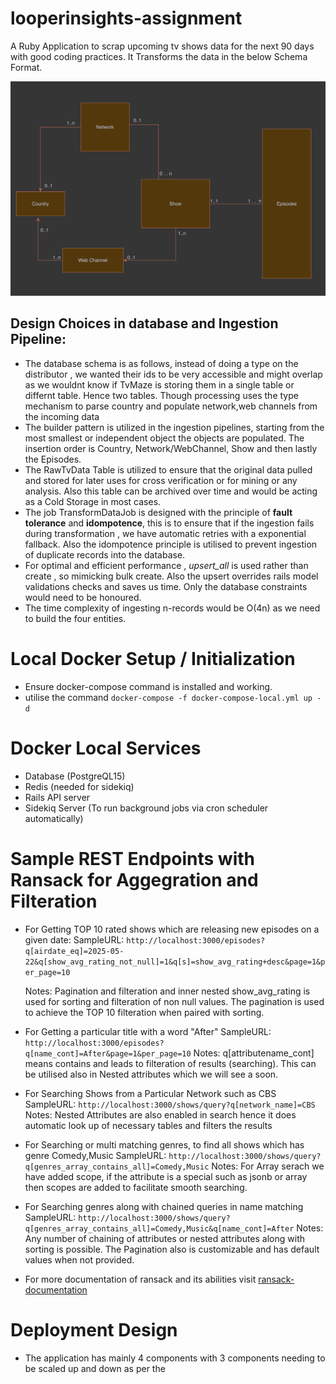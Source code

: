 # looperinsights-assignment
A Ruby Application to scrap upcoming tv shows data for the next 90 days with good coding practices. It Transforms the data in the below Schema Format.

![alt text](image.png)

## Design Choices in database and Ingestion Pipeline:

- The database schema is as follows, instead of doing a type on the distributor , we wanted their ids to be very accessible and might overlap as we wouldnt know if TvMaze is storing them in a single table or differnt table. Hence two tables. Though processing uses the type mechanism to parse country and populate network,web channels from the incoming data
- The builder pattern is utilized in the ingestion pipelines, starting from the most smallest or independent object the objects are populated. The insertion order is Country, Network/WebChannel, Show and then lastly the Episodes.
- The RawTvData Table is utilized to ensure that the original data pulled and stored for later uses for cross verification or for mining or any analysis. Also this table can be archived over time and would be acting as a Cold Storage in most cases.
- The job TransformDataJob is designed with the principle of **fault tolerance** and **idompotence**, this is to ensure that if the ingestion fails during transformation , we have automatic retries with a exponential fallback. Also the idompotence principle is utilised to prevent ingestion of duplicate records into the database.
- For optimal and efficient performance , *upsert_all* is used rather than create , so mimicking bulk create. Also the upsert overrides rails model validations checks and saves us time. Only the database constraints would need to be honoured.
- The time complexity of ingesting n-records would be O(4n) as we need to build the four entities.


# Local Docker Setup / Initialization
- Ensure docker-compose command is installed and working.
- utilise the command ``` docker-compose -f docker-compose-local.yml up -d ```

# Docker Local Services
- Database (PostgreQL15)
- Redis (needed for sidekiq)
- Rails API server 
- Sidekiq Server (To run background jobs via cron scheduler automatically)

# Sample REST Endpoints with Ransack for Aggegration and Filteration

- For Getting TOP 10 rated shows which are releasing new episodes on a given date:
    SampleURL: ``` http://localhost:3000/episodes?q[airdate_eq]=2025-05-22&q[show_avg_rating_not_null]=1&q[s]=show_avg_rating+desc&page=1&per_page=10 ```
    
    Notes: Pagination and filteration and inner nested show_avg_rating is used for sorting and filteration of non null values. The pagination is used to achieve the TOP 10 filteration when paired with sorting.
- For Getting a particular title with a word "After"
    SampleURL: ``` http://localhost:3000/episodes?q[name_cont]=After&page=1&per_page=10 ```
    Notes: q[attributename_cont] means contains and leads to filteration of results (searching). This can be utilised also in Nested attributes which we will see a soon.

- For Searching Shows from a Particular Network such as CBS
    SampleURL: ``` http://localhost:3000/shows/query?q[network_name]=CBS ```
    Notes: Nested Attributes are also enabled in search hence it does automatic look up of necessary tables and filters the results
- For Searching or multi matching genres, to find all shows which has genre Comedy,Music
    SampleURL: ```http://localhost:3000/shows/query?q[genres_array_contains_all]=Comedy,Music```
    Notes: For Array serach we have added scope, if the attribute is a special such as jsonb or array then scopes are added to facilitate smooth searching.
- For Searching genres along with chained queries in name matching
    SampleURL: ```http://localhost:3000/shows/query?q[genres_array_contains_all]=Comedy,Music&q[name_cont]=After```
    Notes: Any number of chaining of attributes or nested attributes along with sorting is possible. The Pagination also is customizable and has default values when not provided.

- For more documentation of ransack and its abilities visit [ransack-documentation](https://activerecord-hackery.github.io/ransack/)

# Deployment Design

- The application has mainly 4 components with 3 components needing to be scaled up and down as per the 